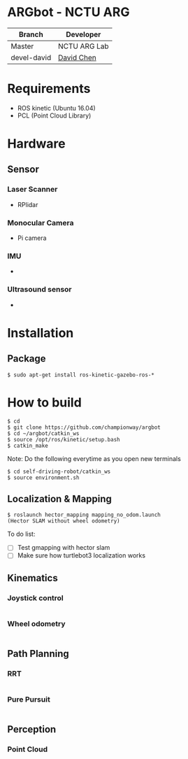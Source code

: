 # ARGbot - NCTU ARG

|Branch | Developer |
|-------|--------|
|Master |NCTU ARG Lab|
|devel-david|[David Chen](https://github.com/championway)|

# Requirements

- ROS kinetic (Ubuntu 16.04)
- PCL (Point Cloud Library)

# Hardware

## Sensor


### Laser Scanner
- RPlidar

### Monocular Camera
- Pi camera

### IMU
- 

### Ultrasound sensor
- 

# Installation

## Package

```
$ sudo apt-get install ros-kinetic-gazebo-ros-*
```

# How to build

```
$ cd
$ git clone https://github.com/championway/argbot
$ cd ~/argbot/catkin_ws
$ source /opt/ros/kinetic/setup.bash
$ catkin_make
```
Note:
Do the following everytime as you open new terminals

```
$ cd self-driving-robot/catkin_ws
$ source environment.sh
```

## Localization & Mapping

```
$ roslaunch hector_mapping mapping_no_odom.launch
(Hector SLAM without wheel odometry)
```
To do list:
- [ ] Test gmapping with hector slam 
- [ ] Make sure how turtlebot3 localization works

## Kinematics

### Joystick control

```
```

### Wheel odometry

```
```

## Path Planning

### RRT

```
```

### Pure Pursuit

```
```
## Perception

### Point Cloud

```
```
